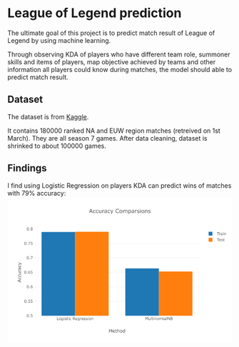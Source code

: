 # League of Legend prediction

The ultimate goal of this project is to predict match result of League of Legend by using machine learning.


Through observing KDA of players who have different team role, summoner skills and items of players, map objective achieved by teams and other information all players could know during matches, the model should able to predict match result.

## Dataset
The dataset is from [Kaggle](https://www.kaggle.com/paololol/league-of-legends-ranked-matches/data).


It contains 180000 ranked NA and EUW region matches (retreived on 1st March). They are all season 7 games.
After data cleaning, dataset is shrinked to about 100000 games.

## Findings
I find using Logistic Regression on players KDA can predict wins of matches with 79% accuracy: <br>
![plot](LRbasedKDAPrediction.png)
